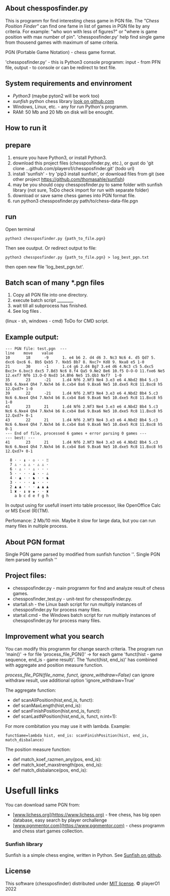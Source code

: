 
## About chessposfinder.py
This is programm for find interesting chess game in PGN file. The *"Chess Position Finder"* can find one fame in list of games in PGN file by any criteria. For example: "who won with less of figures?" or "where is game position with max number of pin".
'chessposfinder.py' help find single game from thousend games with maximum of same criteria.

PGN (Portable Game Notation) - chess game format.

'chessposfinder.py' - this is Python3 console programm: input - from PFN file, output - to console or can be redirect to text file.

## System requirements and envinroment

* *Python3*   (maybe pyton2 will be work too)
* *sunfish* python chess library [look on github.com](https://github.com/thomasahle/sunfish)
* Windows, Linux, etc. - any for run Python's programm.
* RAM: 50 Mb and 20 Mb on disk will be enought.

## How to run it

prepare
--------
1. ensure you have Python3, or install Python3.
2. download this project files (chessposfinder.py, etc.), or gust do 'git clone ...github.com/playero1/chessposfinder.git' (todo url)
3. install 'sunfish' - try 'pip3 install sunfish', or download files from git (see other project https://github.com/thomasahle/sunfish)
4. may be you should copy chessposfinder.py to same folder with sunfish library (not sure, ToDo check import for run with separate folder)
5. download or save same chess games into PGN format file.
6. run python3 chessposfinder.py path/to/chess-data-file.pgn

run
--------
Open terminal

    python3 chessposfinder.py {path_to_file.pgn}

Then see ouutput. Or redirect output to file:

    python3 chessposfinder.py {path_to_file.pgn} > log_best_pgn.txt

then open new file 'log_best_pgn.txt'.

Batch scan of many *.pgn files
---------------------

1. Copy all PGN file into one directory.
2. execute batch script ________
3. wait till all subprocess has finished.
4. See log files .

(linux - sh, windows - cmd) ToDo for CMD script.

## Example output:

    --- PGN file: test.pgn  ---
    line    move    value
    10       18      -9      1. e4 b6 2. d4 d6 3. Nc3 Nc6 4. d5 Qd7 5. dxc6 Qxc6 6. Bb5 Qxb5 7. Nxb5 Bb7 8. Nxc7+ Kd8 9. Nxa8 e5 1-0 
    21       30      -1      1.c4 g6 2.d4 Bg7 3.e4 d6 4.Nc3 c5 5.dxc5 Bxc3+ 6.bxc3 dxc5 7.Bd3 Nc6 8.f4 Qa5 9.Ne2 Be6 10.f5 O-O-O 11.fxe6 Ne5 12.exf7 Nf6 13.O-O Nxd3 14.Bh6 Ne5 15.Qb3 Nxf7  1-0 
    35       23      -21     1.d4 Nf6 2.Nf3 Ne4 3.e3 e6 4.Nbd2 Bb4 5.c3 Nc6 6.Nxe4 Qh4 7.Nxh4 b6 8.cxb4 Ba6 9.Bxa6 Ne5 10.dxe5 Rc8 11.Bxc8 h5 12.Qxd7+ 1-0 
    39       22      -21     1.d4 Nf6 2.Nf3 Ne4 3.e3 e6 4.Nbd2 Bb4 5.c3 Nc6 6.Nxe4 Qh4 7.Nxh4 b6 8.cxb4 Ba6 9.Bxa6 Ne5 10.dxe5 Rc8 11.Bxc8 h5 1-0 
    41       23      21      1.d4 Nf6 2.Nf3 Ne4 3.e3 e6 4.Nbd2 Bb4 5.c3 Nc6 6.Nxe4 Qh4 7.Nxh4 b6 8.cxb4 Ba6 9.Bxa6 Ne5 10.dxe5 Rc8 11.Bxc8 h5 12.Qxd7+ 0-1 
    43       22      21      1.d4 Nf6 2.Nf3 Ne4 3.e3 e6 4.Nbd2 Bb4 5.c3 Nc6 6.Nxe4 Qh4 7.Nxh4 b6 8.cxb4 Ba6 9.Bxa6 Ne5 10.dxe5 Rc8 11.Bxc8 h5 0-1 
    --- End of file, processed 6 games + error parsing 0 games ---
    --- best: ---
    41       23      21      1.d4 Nf6 2.Nf3 Ne4 3.e3 e6 4.Nbd2 Bb4 5.c3 Nc6 6.Nxe4 Qh4 7.Nxh4 b6 8.cxb4 Ba6 9.Bxa6 Ne5 10.dxe5 Rc8 11.Bxc8 h5 12.Qxd7+ 0-1 
    
      8 · · ♝ · ♔ · · ♖
      7 ♙ · ♙ ♙ · ♙ ♙ ·
      6 · ♙ · · ♙ · · ·
      5 · · · · ♟ · · ♙
      4 · ♟ · · ♞ · · ♞
      3 · · · · ♟ · · ·
      2 ♟ ♟ · · · ♟ ♟ ♟
      1 ♜ · ♝ ♛ ♚ · · ♜
        a b c d e f g h 

In output using <TAB> for usefull insert into table processor, like OpenOffice Calc or MS Excel (R)(TM).

Perfomance: 2 Mb/10 min. Maybe it slow for large data, but you can run many files in nultiple process.


## About PGN format
Single PGN game parsed by modified from sunfish function ''. Single PGN item parsed by sunfish ''


## Project files:
* chessposfinder.py - main programm for find and analyze result of chess games.
* chessposfinder_test.py - unit-test for chessposfinder.py.
* startall.sh - the Linux bash script for run multiply instances of chessposfinder.py for process many files.
* startall.cmd - the Windows batch script for run multiply instances of chessposfinder.py for process many files.


## Improvement what you search
You can modify this programm for change search criteria.
The program run 'main()' -> for file 'process_file_PGN()' -> for each game 'funct(hist - game sequence, end_is - game result)'.
The 'funct(hist, end_is)' has combined with aggregate and position measure function.

*process_file_PGN(file_name, funct, ignore_withdraw=False)* can ignore withdraw result, use additional option 'ignore_withdraw=True'

The aggregate function:

* def scanAllPosition(hist,end_is, funct):
* def scanMaxLength(hist,end_is):
* def scanFinishPosition(hist,end_is, funct):
* def scanLastNPosition(hist,end_is, funct, n:int=1):

For more combitation you may use it with lambda. Example:

    functGame=lambda hist, end_is: scanFinishPosition(hist, end_is, match_disbalance)

The position measure function:

* def match_koef_razmen_any(pos, end_is): 
* def match_koef_maxstrength(pos, end_is):
* def match_disbalance(pos, end_is):


# Usefull links
You can download same PGN from:

* [www.lichess.org](https://www.lichess.org) - free chess, has big open database, easy search by player orchallenge
* [www.pgnmentor.com](https://www.pgnmentor.com) - chess programm and chess start games collection.


### Sunfish library
Sunfish is a simple chess engine, written in Python. See [Sunfish on github](https://github.com/thomasahle/sunfish/).

## License
This software (chessposfinder) distributed under [MIT license](LICENSE.txt). &copy; playerO1 2022
